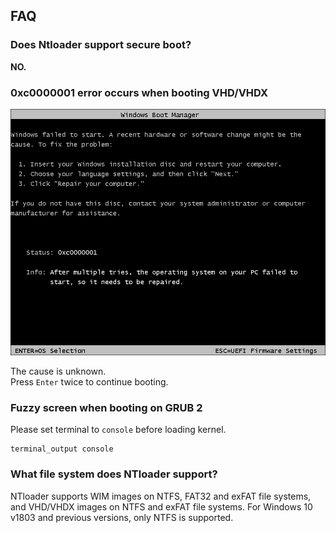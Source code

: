 ## FAQ

### Does Ntloader support secure boot?

**NO.**

### 0xc0000001 error occurs when booting VHD/VHDX

![vhd_error](./images/vhd_error.png)

The cause is unknown.  
Press `Enter` twice to continue booting.  

### Fuzzy screen when booting on GRUB 2

Please set terminal to `console` before loading kernel.  
```
terminal_output console
```

### What file system does NTloader support?

NTloader supports WIM images on NTFS, FAT32 and exFAT file systems,  
and VHD/VHDX images on NTFS and exFAT file systems.
For Windows 10 v1803 and previous versions, only NTFS is supported.  

<div style="page-break-after: always;"></div>

